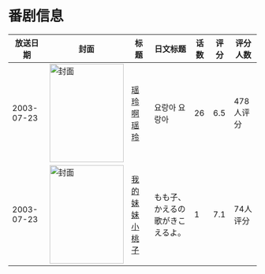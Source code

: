 # 番剧信息

|放送日期|封面|标题|日文标题|话数|评分|评分人数|
|---|---|---|---|---|---|---|
|2003-07-23|<img src="//lain.bgm.tv/pic/cover/c/1a/82/13207_3gFj2.jpg" alt="封面" style="width:150px;height:200px;object-fit:cover;">|[瑶玲啊瑶玲](https://bangumi.tv/subject/13207)|요랑아 요랑아|26|6.5|478人评分|
|2003-07-23|<img src="//lain.bgm.tv/pic/cover/c/b1/ba/37531_baLqj.jpg" alt="封面" style="width:150px;height:200px;object-fit:cover;">|[我的妹妹小桃子](https://bangumi.tv/subject/37531)|もも子、かえるの歌がきこえるよ。|1|7.1|74人评分|
